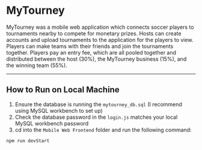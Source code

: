 # MyTourney
MyTourney was a mobile web application which connects soccer players to tournaments nearby to compete for monetary prizes. Hosts can create accounts and upload tournaments to the application for the players to view. Players can make teams with their friends and join the tournaments together. Players pay an entry fee, which are all pooled together and distributed between the host (30%), the MyTourney business (15%), and the winning team (55%).

---
## How to Run on Local Machine
1) Ensure the database is running the ```mytourney_db.sql``` (I recommend using MySQL workbench to set up)
2) Check the database password in the ```login.js``` matches your local MySQL workbench password
3) cd into the ```Mobile Web Frontend``` folder and run the following command:
```
npm run devStart
```